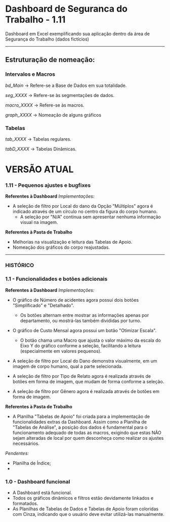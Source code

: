 # Dashboard de Seguranca do Trabalho - 1.11
Dashboard em Excel exemplificando sua aplicação dentro da área de Segurança do Trabalho (dados fictícios)
_______________________________________________________________________________________________
## Estruturação de nomeação:
### Intervalos e Macros
*bd_Main* -> Refere-se a Base de Dados em sua totalidade.

*seg_XXXX* -> Refere-se às segmentações de dados.

*macro_XXXX* -> Refere-se às macros.

*graph_XXXX* -> Nomeação de alguns gráficos

### Tabelas

*tab_XXXX* -> Tabelas regulares.

*tabD_XXXX* -> Tabelas Dinâmicas.

# VERSÃO ATUAL
### 1.11 - Pequenos ajustes e bugfixes

**Referentes à Dashboard**
*Implementações:*
- A seleção de filtro por Local do dano da Opção "Múltiplos" agora é indicado através de um círculo no centro da figura do corpo humano.
  - A seleção por "N/A" continua sem apresentar nenhuma informação visual na imagem.

**Referentes à Pasta de Trabalho**
- Melhorias na visualização e leitura das Tabelas de Apoio.
- Nomeação dos gráficos do corpo reajustadas.

_______________________________________________________________________________________________
### HISTÓRICO
### 1.1 - Funcionalidades e botões adicionais

  **Referentes à Dashboard**
  *Implementações:*
  - O gráfico de Número de acidentes agora possui dois botões "Simplificado" e "Detalhado".
    - Os botões alternam entre mostrar as informações apenas por departamento, ou mostrá-las também divididas por turno.

  - O gráfico de Custo Mensal agora possui um botão "Otimizar Escala".
    - O botão chama uma Macro que ajusta o valor máximo da escala do Eixo Y do gráfico conforme a seleção, facilitando a leitura (especialmente em valores pequenos).
    
  - A seleção de filtro por Local do Dano demonstra visualmente, em um imagem de corpo humano, qual a parte selecionada.
  - A seleção de filtro por Tipo de Relato agora é realizada através de botões em forma de imagem, que mudam de forma conforme a seleção.
  - A seleção de filtro por Gênero  agora é realizada através de botões em forma de imagem.

 **Referentes à Pasta de Trabalho**
 - A Planilha "Tabelas de Apoio" foi criada para a implementação de funcionalidades extras da Dashboard. Assim como a Planilha de "Tabelas de Análise", a posição dos dados é fundamental para o funcionamento adequado de todas as macros, exigindo que estas NÃO sejam alteradas de local por quem desconheça como realizar os ajustes necessários.

  *Pendentes:*
  - Planilha de Índice;
  - 
### 1.0 - Dashboard funcional

  - A Dashboard está funcional.
  - Todos os gráficos dinâmicos e filtros estão devidamente linkados e formatados.
  - As Planilhas de Tabelas de Dados e Tabelas de Apoio foram coloridas com Cinza, indicando que o usuário deve evitar utilizá-las manualmente.

